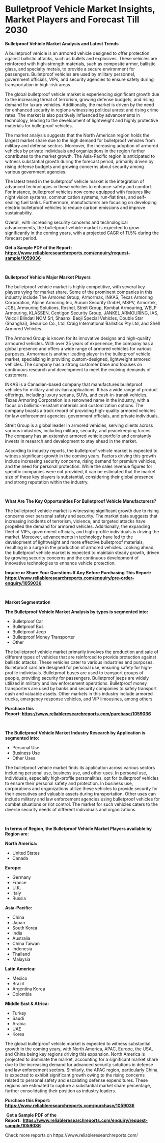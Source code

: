 <p><h1>Bulletproof Vehicle Market Insights, Market Players and Forecast Till 2030</h1></p><p><strong>Bulletproof Vehicle Market Analysis and Latest Trends</strong></p>
<p><p>A bulletproof vehicle is an armored vehicle designed to offer protection against ballistic attacks, such as bullets and explosives. These vehicles are reinforced with high-strength materials, such as composite armor, ballistic glass, and specialty metals, to provide a secure environment for passengers. Bulletproof vehicles are used by military personnel, government officials, VIPs, and security agencies to ensure safety during transportation in high-risk areas.</p><p>The global bulletproof vehicle market is experiencing significant growth due to the increasing threat of terrorism, growing defense budgets, and rising demand for luxury vehicles. Additionally, the market is driven by the need for enhanced security in regions witnessing political unrest and rising crime rates. The market is also positively influenced by advancements in technology, leading to the development of lightweight and highly protective materials for bulletproof vehicles.</p><p>The market analysis suggests that the North American region holds the largest market share due to the high demand for bulletproof vehicles from military and defense sectors. Moreover, the increasing adoption of armored vehicles by private individuals and organizations in the region further contributes to the market growth. The Asia-Pacific region is anticipated to witness substantial growth during the forecast period, primarily driven by rising defense budgets and growing concerns about security among various government agencies.</p><p>The latest trend in the bulletproof vehicle market is the integration of advanced technologies in these vehicles to enhance safety and comfort. For instance, bulletproof vehicles now come equipped with features like night vision systems, communication systems, run-flat tires, and self-sealing fuel tanks. Furthermore, manufacturers are focusing on developing electric bulletproof vehicles to reduce carbon emissions and improve sustainability.</p><p>Overall, with increasing security concerns and technological advancements, the bulletproof vehicle market is expected to grow significantly in the coming years, with a projected CAGR of 11.5% during the forecast period.</p></p>
<p><strong>Get a Sample PDF of the Report:&nbsp; <a href="https://www.reliableresearchreports.com/enquiry/request-sample/1059036">https://www.reliableresearchreports.com/enquiry/request-sample/1059036</a></strong></p>
<p>&nbsp;</p>
<p><strong>Bulletproof Vehicle Major Market Players</strong></p>
<p><p>The bulletproof vehicle market is highly competitive, with several key players vying for market share. Some of the prominent companies in this industry include The Armored Group, Armormax, INKAS, Texas Armoring Corporation, Alpine Armoring Inc, Aurum Security GmbH, MSPV, Armortek, JCBL Armouring Solutions, Roshel, Streit Group, Kombat Armouring, WELP Armouring, KLASSEN, Centigon Security Group, JANKEL ARMOURING, IAS, Veicoli Blindati NOM Srl, Shaanxi Baoji Special Vehicles, Double Star (Shanghai), Securico Co., Ltd, Craig International Ballistics Pty Ltd, and Shell Armored Vehicles.</p><p>The Armored Group is known for its innovative designs and high-quality armoured vehicles. With over 25 years of experience, the company has a global presence and offers a wide range of armored vehicles for various purposes. Armormax is another leading player in the bulletproof vehicle market, specializing in providing custom-designed, lightweight armored vehicles. The company has a strong customer base and focuses on continuous research and development to meet the evolving demands of customers.</p><p>INKAS is a Canadian-based company that manufactures bulletproof vehicles for military and civilian applications. It has a wide range of product offerings, including luxury sedans, SUVs, and cash-in-transit vehicles. Texas Armoring Corporation is a renowned name in the industry, with a focus on ballistic-resistant materials and customization options. The company boasts a track record of providing high-quality armored vehicles for law enforcement agencies, government officials, and private individuals.</p><p>Streit Group is a global leader in armored vehicles, serving clients across various industries, including military, security, and peacekeeping forces. The company has an extensive armored vehicle portfolio and constantly invests in research and development to stay ahead in the market.</p><p>According to industry reports, the bulletproof vehicle market is expected to witness significant growth in the coming years. Factors driving this growth include increasing security concerns, rising demand for premium vehicles, and the need for personal protection. While the sales revenue figures for specific companies were not provided, it can be estimated that the market size of these key players is substantial, considering their global presence and strong reputation within the industry.</p></p>
<p>&nbsp;</p>
<p><strong>What Are The Key Opportunities For Bulletproof Vehicle Manufacturers?</strong></p>
<p><p>The bulletproof vehicle market is witnessing significant growth due to rising concerns over personal safety and security. The market data suggests that increasing incidents of terrorism, violence, and targeted attacks have propelled the demand for armored vehicles. Additionally, the expanding fleet of VIPs, government officials, and high-profile individuals is driving the market. Moreover, advancements in technology have led to the development of lightweight and more effective bulletproof materials, resulting in a surge in the production of armored vehicles. Looking ahead, the bulletproof vehicle market is expected to maintain steady growth, driven by growing security concerns and the continuous development of innovative technologies to enhance vehicle protection.</p></p>
<p><strong>Inquire or Share Your Questions If Any Before Purchasing This Report: <a href="https://www.reliableresearchreports.com/enquiry/pre-order-enquiry/1059036">https://www.reliableresearchreports.com/enquiry/pre-order-enquiry/1059036</a></strong></p>
<p>&nbsp;</p>
<p><strong>Market Segmentation</strong></p>
<p><strong>The Bulletproof Vehicle Market Analysis by types is segmented into:</strong></p>
<p><ul><li>Bulletproof Car</li><li>Bulletproof Bus</li><li>Bulletproof Jeep</li><li>Bulletproof Money Transporter</li><li>Other</li></ul></p>
<p><p>The bulletproof vehicle market primarily involves the production and sale of different types of vehicles that are reinforced to provide protection against ballistic attacks. These vehicles cater to various industries and purposes. Bulletproof cars are designed for personal use, ensuring safety for high-profile individuals. Bulletproof buses are used to transport groups of people, providing security for passengers. Bulletproof jeeps are widely utilized in military and law enforcement operations. Bulletproof money transporters are used by banks and security companies to safely transport cash and valuable assets. Other markets in this industry include armored trucks, emergency response vehicles, and VIP limousines, among others.</p></p>
<p><strong>Purchase this Report:&nbsp;<a href="https://www.reliableresearchreports.com/purchase/1059036">https://www.reliableresearchreports.com/purchase/1059036</a></strong></p>
<p>&nbsp;</p>
<p><strong>The Bulletproof Vehicle Market Industry Research by Application is segmented into:</strong></p>
<p><ul><li>Personal Use</li><li>Business Use</li><li>Other Uses</li></ul></p>
<p><p>The bulletproof vehicle market finds its application across various sectors including personal use, business use, and other uses. In personal use, individuals, especially high-profile personalities, opt for bulletproof vehicles to ensure their personal safety and protection. In business use, corporations and organizations utilize these vehicles to provide security for their executives and valuable assets during transportation. Other uses can include military and law enforcement agencies using bulletproof vehicles for combat situations or riot control. The market for such vehicles caters to the diverse security needs of different individuals and organizations.</p></p>
<p>&nbsp;</p>
<p><strong>In terms of Region, the Bulletproof Vehicle Market Players available by Region are:</strong></p>
<p>
    <p> <strong> North America: </strong>
        <ul>
            <li>United States</li>
            <li>Canada</li>
        </ul>
        </p> 
    <p> <strong> Europe: </strong>
        <ul>
            <li>Germany</li>
            <li>France</li>
            <li>U.K.</li>
            <li>Italy</li>
            <li>Russia</li>
        </ul>
        </p> 
    <p> <strong> Asia-Pacific: </strong>
        <ul>
            <li>China</li>
            <li>Japan</li>
            <li>South Korea</li>
            <li>India</li>
            <li>Australia</li>
            <li>China Taiwan</li>
            <li>Indonesia</li>
            <li>Thailand</li>
            <li>Malaysia</li>
        </ul>
        </p> 
    <p> <strong> Latin America: </strong>
        <ul>
            <li>Mexico</li>
            <li>Brazil</li>
            <li>Argentina Korea</li>
            <li>Colombia</li>
        </ul>
        </p> 
    <p> <strong> Middle East & Africa: </strong>
        <ul>
            <li>Turkey</li>
            <li>Saudi</li>
            <li>Arabia</li>
            <li>UAE</li>
            <li>Korea</li>
        </ul>
    </p>
    </p>
<p><p>The global bulletproof vehicle market is expected to witness substantial growth in the coming years, with North America, APAC, Europe, the USA, and China being key regions driving this expansion. North America is projected to dominate the market, accounting for a significant market share due to the increasing demand for advanced security solutions in defense and law enforcement sectors. Similarly, the APAC region, particularly China, is expected to exhibit significant growth owing to the rising concerns related to personal safety and escalating defense expenditures. These regions are estimated to capture a substantial market share percentage, further consolidating their position as industry leaders.</p></p>
<p><strong>Purchase this Report: <a href="https://www.reliableresearchreports.com/purchase/1059036">https://www.reliableresearchreports.com/purchase/1059036</a></strong></p>
<p>&nbsp;<strong>Get a Sample PDF of the Report:&nbsp;&nbsp;<a href="https://www.reliableresearchreports.com/enquiry/request-sample/1059036">https://www.reliableresearchreports.com/enquiry/request-sample/1059036</a></strong></p>
<p><strong></strong></p>
<p>Check more reports on https://www.reliableresearchreports.com/</p>